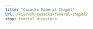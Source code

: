 ```yaml
---
title: "Cusacks Funeral Chapel"
url: /kilrush/cusacks-funeral-chapel/
shop: funeral directors
---
```

